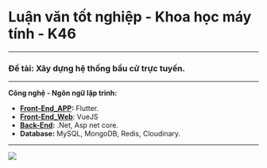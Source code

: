 # **Luận văn tốt nghiệp - Khoa học máy tính - K46**
---
### **Đề tài:** Xây dựng hệ thống bầu cử trực tuyến.
---
**Công nghệ - Ngôn ngữ lập trình:**
- **[Front-End_APP](https://github.com/GiaBao0510/VoteSecure_app):** Flutter.
- **[Front-End_Web](https://github.com/GiaBao0510/VoteSecure_WebAdmin)**: VueJS
- **[Back-End](https://github.com/GiaBao0510/HeThongBauCuTrucTuyen_BackEnd):** .Net, Asp net core.
- **Database:** MySQL, MongoDB, Redis, Cloudinary.
---
![](https://media1.tenor.com/m/2yyuDK4VrukAAAAC/vote-we-the-people.gif)

